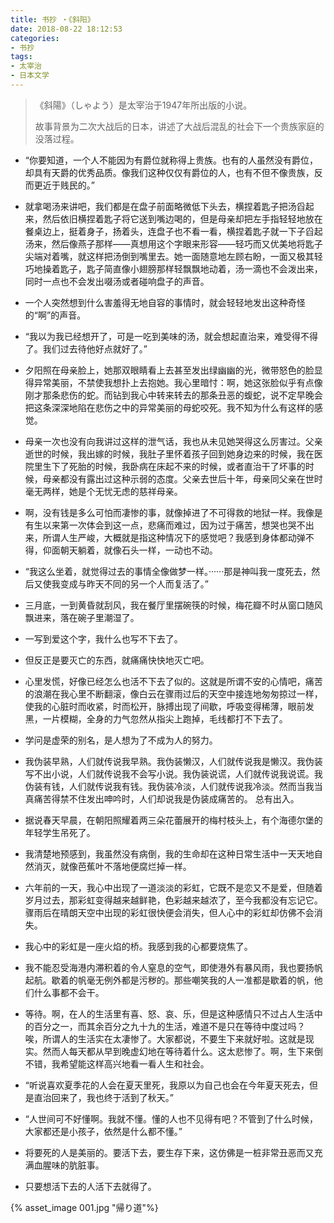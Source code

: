 ```yaml
---
title: 书抄 ・《斜阳》
date: 2018-08-22 18:12:53
categories: 
- 书抄
tags: 
- 太宰治
- 日本文学
---
```


> 《斜陽》（しゃよう）是太宰治于1947年所出版的小说。
>
> 故事背景为二次大战后的日本，讲述了大战后混乱的社会下一个贵族家庭的没落过程。

- “你要知道，一个人不能因为有爵位就称得上贵族。也有的人虽然没有爵位，却具有天爵的优秀品质。像我们这种仅仅有爵位的人，也有不但不像贵族，反而更近于贱民的。”

- 就拿喝汤来讲吧，我们都是在盘子前面略微低下头去，横捏着匙子把汤舀起来，然后依旧横捏着匙子将它送到嘴边喝的，但是母亲却把左手指轻轻地放在餐桌边上，挺着身子，扬着头，连盘子也不看一看，横捏着匙子就一下子舀起汤来，然后像燕子那样——真想用这个字眼来形容——轻巧而又优美地将匙子尖端对着嘴，就这样把汤倒到嘴里去。她一面随意地左顾右盼，一面又极其轻巧地操着匙子，匙子简直像小翅膀那样轻飘飘地动着，汤一滴也不会泼出来，同时一点也不会发出啜汤或者碰响盘子的声音。

- 一个人突然想到什么害羞得无地自容的事情时，就会轻轻地发出这种奇怪的“啊”的声音。

- “我以为我已经想开了，可是一吃到美味的汤，就会想起直治来，难受得不得了。我们过去待他好点就好了。”

- 夕阳照在母亲脸上，她那双眼睛看上去甚至发出绿幽幽的光，微带怒色的脸显得异常美丽，不禁使我想扑上去抱她。我心里暗忖：啊，她这张脸似乎有点像刚才那条悲伤的蛇。而钻到我心中转来转去的那条丑恶的蝮蛇，说不定早晚会把这条深深地陷在悲伤之中的异常美丽的母蛇咬死。我不知为什么有这样的感觉。

- 母亲一次也没有向我讲过这样的泄气话，我也从未见她哭得这么厉害过。父亲逝世的时候，我出嫁的时候，我肚子里怀着孩子回到她身边来的时候，我在医院里生下了死胎的时候，我卧病在床起不来的时候，或者直治干了坏事的时候，母亲都没有露出过这种示弱的态度。父亲去世后十年，母亲同父亲在世时毫无两样，她是个无忧无虑的慈祥母亲。

- 啊，没有钱是多么可怕而凄惨的事，就像掉进了不可得救的地狱一样。我像是有生以来第一次体会到这一点，悲痛而难过，因为过于痛苦，想哭也哭不出来，所谓人生严峻，大概就是指这种情况下的感觉吧？我感到身体都动弹不得，仰面朝天躺着，就像石头一样，一动也不动。

- “我这么坐着，就觉得过去的事情全像做梦一样。······那是神叫我一度死去，然后又使我变成与昨天不同的另一个人而复活了。”

- 三月底，一到黄昏就刮风，我在餐厅里摆碗筷的时候，梅花瓣不时从窗口随风飘进来，落在碗子里潮湿了。

- 一写到爱这个字，我什么也写不下去了。

- 但反正是要灭亡的东西，就痛痛快快地灭亡吧。

- 心里发慌，好像已经怎么也活不下去了似的。这就是所谓不安的心情吧，痛苦的浪潮在我心里不断翻滚，像白云在骤雨过后的天空中接连地匆匆掠过一样，使我的心脏时而收紧，时而松开，脉搏出现了间歇，呼吸变得稀薄，眼前发黑，一片模糊，全身的力气忽然从指尖上跑掉，毛线都打不下去了。

- 学问是虚荣的别名，是人想为了不成为人的努力。

- 我伪装早熟，人们就传说我早熟。我伪装懒汉，人们就传说我是懒汉。我伪装写不出小说，人们就传说我不会写小说。我伪装说谎，人们就传说我说谎。我伪装有钱，人们就传说我有钱。我伪装冷淡，人们就传说我冷淡。然而当我当真痛苦得禁不住发出呻吟时，人们却说我是伪装成痛苦的。
  总有出入。

- 据说春天早晨，在朝阳照耀着两三朵花蕾展开的梅村枝头上，有个海德尔堡的年轻学生吊死了。

- 我清楚地预感到，我虽然没有病倒，我的生命却在这种日常生活中一天天地自然消灭，就像芭蕉叶不落地便腐烂掉一样。

- 六年前的一天，我心中出现了一道淡淡的彩虹，它既不是恋又不是爱，但随着岁月过去，那彩虹变得越来越鲜艳，色彩越来越浓了，至今我都没有忘记它。骤雨后在晴朗天空中出现的彩虹很快便会消失，但人心中的彩虹却仿佛不会消失。

- 我心中的彩虹是一座火焰的桥。我感到我的心都要烧焦了。

- 我不能忍受海港内滞积着的令人窒息的空气，即使港外有暴风雨，我也要扬帆起航。歇着的帆毫无例外都是污秽的。那些嘲笑我的人一准都是歇着的帆，他们什么事都不会干。

- 等待。啊，在人的生活里有喜、怒、哀、乐，但是这种感情只不过占人生活中的百分之一，而其余百分之九十九的生活，难道不是只在等待中度过吗？  
  唉，所谓人的生活实在太凄惨了。大家都说，不要生下来就好啦。这就是现实。然而人每天都从早到晚虚幻地在等待着什么。这太悲惨了。啊，生下来倒不错，我希望能这样高兴地看一看人生和社会。

- “听说喜欢夏季花的人会在夏天里死，我原以为自己也会在今年夏天死去，但是直治回来了，我也终于活到了秋天。”

- “人世间可不好懂啊。我就不懂。懂的人也不见得有吧？不管到了什么时候，大家都还是小孩子，依然是什么都不懂。”

- 将要死的人是美丽的。要活下去，要生存下来，这仿佛是一桩非常丑恶而又充满血腥味的肮脏事。

- 只要想活下去的人活下去就得了。

{% asset_image 001.jpg "帰り道"%}